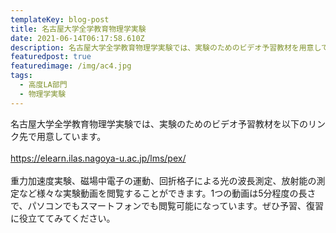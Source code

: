 ```yaml
---
templateKey: blog-post
title: 名古屋大学全学教育物理学実験
date: 2021-06-14T06:17:58.610Z
description: 名古屋大学全学教育物理学実験では、実験のためのビデオ予習教材を用意しています。
featuredpost: true
featuredimage: /img/ac4.jpg
tags:
  - 高度LA部門
  - 物理学実験
---
```

名古屋大学全学教育物理学実験では、実験のためのビデオ予習教材を以下のリンク先で用意しています。\
\
<https://elearn.ilas.nagoya-u.ac.jp/lms/pex/>\
\
重力加速度実験、磁場中電子の運動、回折格子による光の波長測定、放射能の測定など様々な実験動画を閲覧することができます。1つの動画は5分程度の長さで、パソコンでもスマートフォンでも閲覧可能になっています。ぜひ予習、復習に役立ててみてください。

![]()